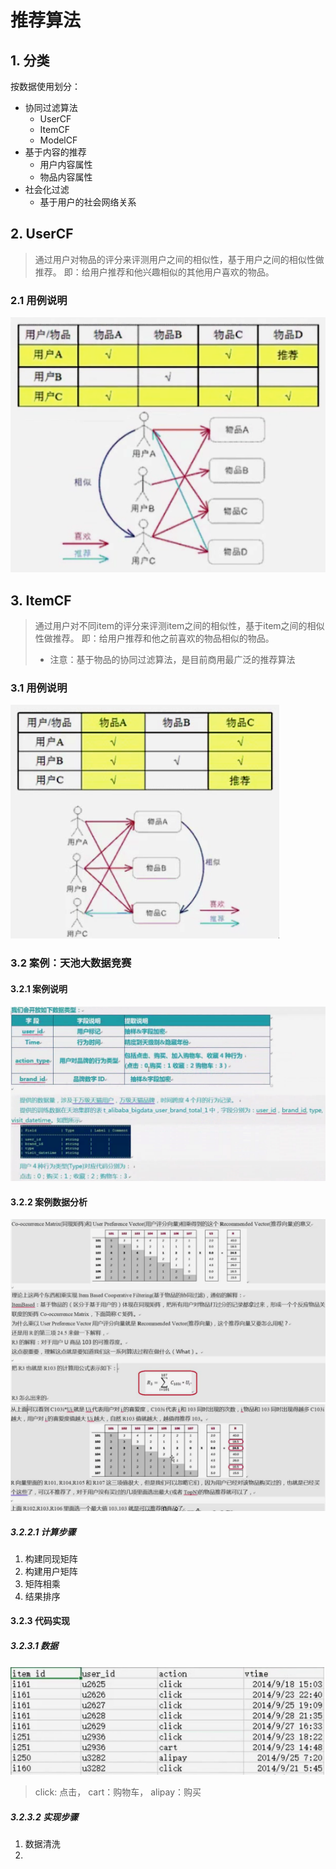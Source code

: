 # 推荐算法

## 1. 分类

按数据使用划分：

*   协同过滤算法
    *   UserCF
    *   ItemCF
    *   ModelCF
*   基于内容的推荐
    *   用户内容属性
    *   物品内容属性
*   社会化过滤
    *   基于用户的社会网络关系
    
## 2. UserCF
> 通过用户对物品的评分来评测用户之间的相似性，基于用户之间的相似性做推荐。
> 即：给用户推荐和他兴趣相似的其他用户喜欢的物品。

### 2.1 用例说明

![avatar](imgs/img-01.png)

## 3. ItemCF
> 通过用户对不同item的评分来评测item之间的相似性，基于item之间的相似性做推荐。
> 即：给用户推荐和他之前喜欢的物品相似的物品。
> * 注意：基于物品的协同过滤算法，是目前商用最广泛的推荐算法

### 3.1 用例说明

![avatar](imgs/img-02.png)

### 3.2 案例：天池大数据竞赛
#### 3.2.1 案例说明

![avatar](imgs/img-03.png)

#### 3.2.2 案例数据分析

![avatar](imgs/img-04.png)
![avatar](imgs/img-05.png)

##### 3.2.2.1 计算步骤
1.  构建同现矩阵
2.  构建用户矩阵
3.  矩阵相乘
4.  结果排序

#### 3.2.3 代码实现
##### 3.2.3.1 数据

![avatar](imgs/img-06.png)
> click: 点击， cart：购物车， alipay：购买

##### 3.2.3.2 实现步骤
1. 数据清洗
2. 